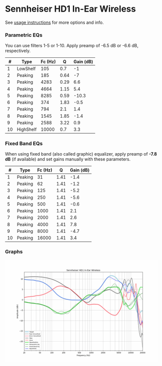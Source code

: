 # Sennheiser HD1 In-Ear Wireless
See [usage instructions](https://github.com/jaakkopasanen/AutoEq#usage) for more options and info.

### Parametric EQs
You can use filters 1-5 or 1-10. Apply preamp of -6.5 dB or -6.6 dB, respectively.

|   # | Type      |   Fc (Hz) |    Q |   Gain (dB) |
|-----|-----------|-----------|------|-------------|
|   1 | LowShelf  |       105 | 0.7  |        -1   |
|   2 | Peaking   |       185 | 0.64 |        -7   |
|   3 | Peaking   |      4283 | 0.29 |         6.6 |
|   4 | Peaking   |      4664 | 1.15 |         5.4 |
|   5 | Peaking   |      8285 | 0.59 |       -10.3 |
|   6 | Peaking   |       374 | 1.83 |        -0.5 |
|   7 | Peaking   |       794 | 2.1  |         1.4 |
|   8 | Peaking   |      1545 | 1.85 |        -1.4 |
|   9 | Peaking   |      2588 | 3.22 |         0.9 |
|  10 | HighShelf |     10000 | 0.7  |         3.3 |

### Fixed Band EQs
When using fixed band (also called graphic) equalizer, apply preamp of **-7.8 dB** (if available) and set gains manually with these parameters.

|   # | Type    |   Fc (Hz) |    Q |   Gain (dB) |
|-----|---------|-----------|------|-------------|
|   1 | Peaking |        31 | 1.41 |        -1.4 |
|   2 | Peaking |        62 | 1.41 |        -1.2 |
|   3 | Peaking |       125 | 1.41 |        -5.2 |
|   4 | Peaking |       250 | 1.41 |        -5.6 |
|   5 | Peaking |       500 | 1.41 |        -0.6 |
|   6 | Peaking |      1000 | 1.41 |         2.1 |
|   7 | Peaking |      2000 | 1.41 |         2.6 |
|   8 | Peaking |      4000 | 1.41 |         7.8 |
|   9 | Peaking |      8000 | 1.41 |        -4.7 |
|  10 | Peaking |     16000 | 1.41 |         3.4 |

### Graphs
![](./Sennheiser%20HD1%20In-Ear%20Wireless.png)
